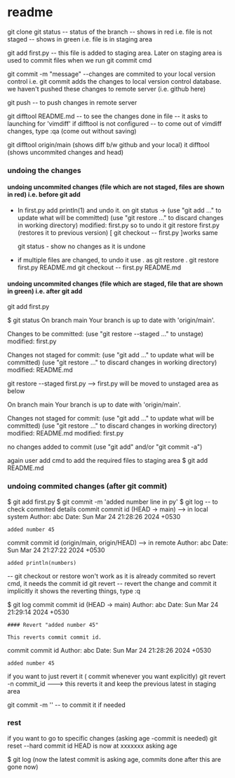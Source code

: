 # readme

git clone <link>
git status -- status of the branch
            -- shows in red i.e. file is not staged
            -- shows in green i.e. file is in staging area

git add first.py -- this file is added to staging area. Later on staging area is used to commit files when we run git commit cmd

git commit -m "message" --changes are commited to your local version control
i.e. git commit adds the changes to local version control database.
we haven't pushed these changes to remote server (i.e. github here) 

git push -- to push changes in remote server

git difftool README.md -- to see the changes done in file
-- it asks to launching for 'vimdiff' if difftool is not configured
-- to come out of vimdiff changes, type :qa (come out without saving)

git difftool origin/main (shows diff b/w github and your local)
it difftool  (shows uncommited changes and head)
### undoing the changes
#### undoing uncommited changes (file which are not staged, files are shown in red) i.e. before git add

- In first.py add println(1) and undo it.
on git status ->  (use "git add <file>..." to update what will be committed)
                  (use "git restore <file>..." to discard changes in working directory)
                   modified:   first.py
    so to undo it
    git restore first.py (restores it to previous version)
    [  git checkout -- first.py ]works same

    git status - show no changes as it is undone

- if multiple files are changed, to undo it use . as 
    git restore .
    git restore first.py README.md
    git checkout -- first.py README.md


#### undoing uncommited changes (file which are staged, file that are shown in green) i.e. after git add

git add first.py

 $ git status
On branch main
Your branch is up to date with 'origin/main'.

Changes to be committed:
  (use "git restore --staged <file>..." to unstage)
        modified:   first.py

Changes not staged for commit:
  (use "git add <file>..." to update what will be committed)
  (use "git restore <file>..." to discard changes in working directory)
        modified:   README.md


git restore --staged first.py  --> first.py will be moved to unstaged area as below


On branch main
Your branch is up to date with 'origin/main'.

Changes not staged for commit:
  (use "git add <file>..." to update what will be committed)
  (use "git restore <file>..." to discard changes in working directory)
        modified:   README.md
        modified:   first.py

no changes added to commit (use "git add" and/or "git commit -a")


again user add cmd to add the required files to staging area
$ git add README.md

### undoing commited changes  (after git commit)

$ git add first.py
$ git commit -m 'added number line in py'
$ git log   -- to check commited details
commit commit id (HEAD -> main)  --> in local system
Author: abc
Date:   Sun Mar 24 21:28:26 2024 +0530

    added number 45

commit commit id (origin/main, origin/HEAD)  --> in remote
Author: abc
Date:   Sun Mar 24 21:27:22 2024 +0530

    added println(numbers)



-- git checkout or restore won't work as it is already commited
so revert cmd, it needs the commit id
git revert <commit id>   -- revert the change and commit it implicitly
it shows the reverting things, type :q

$ git log
commit commit id (HEAD -> main)
Author: abc
Date:   Sun Mar 24 21:29:14 2024 +0530

    #### Revert "added number 45"

    This reverts commit commit id.

commit commit id
Author: abc
Date:   Sun Mar 24 21:28:26 2024 +0530

    added number 45



if you want to just revert it ( commit whenever you want explicitly)
git revert -n commit_id ---> this reverts it and keep the previous latest in staging area 

git commit -m '' -- to commit it if needed

### rest
if you want to go to specific changes (asking age -commit is needed)
git reset --hard commit id
HEAD is now at xxxxxxx asking age

$ git log (now the latest commit is asking age, commits done after this are gone now)




